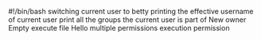 #!/bin/bash
switching current user to betty
printing the effective username of current user
print all the groups the current user is part of
New owner
Empty
execute file Hello
multiple permissions
execution permission 

